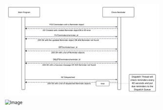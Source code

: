 ![UML Diagram](uml_diagram.png)

<img width="1860" height="1100" alt="Image" src="https://github.com/user-attachments/assets/e29260a9-7427-4639-9e50-86e8d98edf1a" />